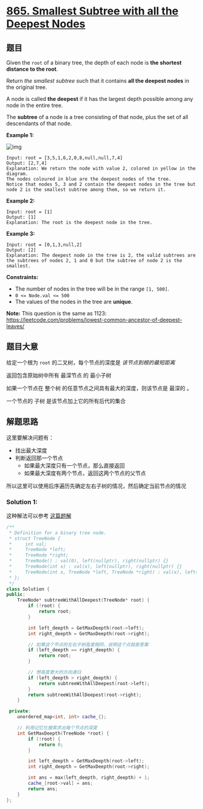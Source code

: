 # [865. Smallest Subtree with all the Deepest Nodes](https://leetcode.cn/problems/smallest-subtree-with-all-the-deepest-nodes/)

## 题目

Given the `root` of a binary tree, the depth of each node is **the shortest distance to the root**.

Return *the smallest subtree* such that it contains **all the deepest nodes** in the original tree.

A node is called **the deepest** if it has the largest depth possible among any node in the entire tree.

The **subtree** of a node is a tree consisting of that node, plus the set of all descendants of that node.

 

**Example 1:**

![img](https://s3-lc-upload.s3.amazonaws.com/uploads/2018/07/01/sketch1.png)

```
Input: root = [3,5,1,6,2,0,8,null,null,7,4]
Output: [2,7,4]
Explanation: We return the node with value 2, colored in yellow in the diagram.
The nodes coloured in blue are the deepest nodes of the tree.
Notice that nodes 5, 3 and 2 contain the deepest nodes in the tree but node 2 is the smallest subtree among them, so we return it.
```

**Example 2:**

```
Input: root = [1]
Output: [1]
Explanation: The root is the deepest node in the tree.
```

**Example 3:**

```
Input: root = [0,1,3,null,2]
Output: [2]
Explanation: The deepest node in the tree is 2, the valid subtrees are the subtrees of nodes 2, 1 and 0 but the subtree of node 2 is the smallest.
```

 

**Constraints:**

- The number of nodes in the tree will be in the range `[1, 500]`.
- `0 <= Node.val <= 500`
- The values of the nodes in the tree are **unique**.

 

**Note:** This question is the same as 1123: https://leetcode.com/problems/lowest-common-ancestor-of-deepest-leaves/

## 题目大意

给定一个根为 `root` 的二叉树，每个节点的深度是 *该节点到根的最短距离* 

返回包含原始树中所有 最深节点 的 最小子树

如果一个节点在 整个树 的任意节点之间具有最大的深度，则该节点是 最深的 。

一个节点的 子树 是该节点加上它的所有后代的集合

## 解题思路

这里要解决问题有：

- 找出最大深度
- 判断返回那一个节点
    - 如果最大深度只有一个节点，那么直接返回
    - 如果最大深度有两个节点，返回这两个节点的父节点

所以这里可以使用后序遍历先确定左右子树的情况，然后确定当前节点的情况

### Solution 1:

这种解法可以参考 [这篇题解](https://leetcode.cn/problems/smallest-subtree-with-all-the-deepest-nodes/solution/cu-su-yi-dong-zhi-jie-kan-dai-ma-he-zhu-z4exw/)

````c++
/**
 * Definition for a binary tree node.
 * struct TreeNode {
 *     int val;
 *     TreeNode *left;
 *     TreeNode *right;
 *     TreeNode() : val(0), left(nullptr), right(nullptr) {}
 *     TreeNode(int x) : val(x), left(nullptr), right(nullptr) {}
 *     TreeNode(int x, TreeNode *left, TreeNode *right) : val(x), left(left), right(right) {}
 * };
 */
class Solution {
public:
    TreeNode* subtreeWithAllDeepest(TreeNode* root) {
        if (!root) {
            return root;
        }

        int left_deepth = GetMaxDeepth(root->left);
        int right_deepth = GetMaxDeepth(root->right);

        // 如果这个节点的左右子树高度相同，说明这个点就是答案
        if (left_deepth == right_deepth) {
            return root;
        }

        // 想高度更大的方向递归
        if (left_deepth > right_deepth) {
            return subtreeWithAllDeepest(root->left);
        }
        return subtreeWithAllDeepest(root->right);
    }

 private:
    unordered_map<int, int> cache_{};

    // 利用记忆化搜索求出每个节点的深度
    int GetMaxDeepth(TreeNode *root) {
        if (!root) {
            return 0;
        }

        int left_deepth = GetMaxDeepth(root->left);
        int right_deepth = GetMaxDeepth(root->right);

        int ans = max(left_deepth, right_deepth) + 1;
        cache_[root->val] = ans;
        return ans;
    }
};
````
